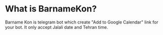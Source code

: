 # What is BarnameKon?
Barname Kon is telegram bot which create "Add to Google Calendar" link for your bot. It only accept Jalali date and Tehran time.


